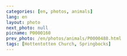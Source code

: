 ```yaml
---
categories: [en, photos, animals]
lang: en
layout: photo
next_photo: null
picname: P0000160
prev_photo: /en/photos/animals/P0000488.html
tags: [Hottentotten Church, Springbocks]
---
```

